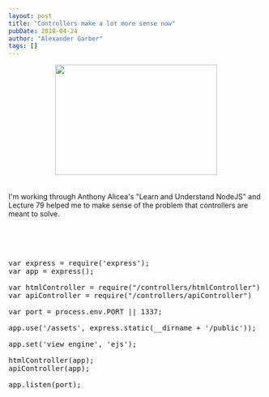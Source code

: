 ```yaml
---
layout: post
title: "Controllers make a lot more sense now"
pubDate: 2018-04-24
author: "Alexander Garber"
tags: []
---
```


<div dir="ltr" style="text-align: left;" trbidi="on">
          <div dir="ltr" style="text-align: left;" trbidi="on">
            <div class="separator" style="clear: both; text-align: center;"><a href="https://2.bp.blogspot.com/-q87LIW83PFM/Wt531gqxZGI/AAAAAAAAaCk/eQO3XJG2lnQJimo_91zBBxQNgWzuqCItACLcBGAs/s1600/Screenshot%2Bfrom%2B2018-04-24%2B10-18-09.png" imageanchor="1" style="margin-left: 1em; margin-right: 1em;"><img border="0" data-original-height="390" data-original-width="571" height="218" src="https://2.bp.blogspot.com/-q87LIW83PFM/Wt531gqxZGI/AAAAAAAAaCk/eQO3XJG2lnQJimo_91zBBxQNgWzuqCItACLcBGAs/s320/Screenshot%2Bfrom%2B2018-04-24%2B10-18-09.png" width="320"></a></div>
<br><br>I'm working through Anthony Alicea's "Learn and Understand NodeJS" and Lecture 79 helped me to make sense of the problem that controllers are meant to solve.<br><br><br><br>
            <div>
              <script src="https://gist.github.com/clockworkpc/ab3ae9e9d8ea3da3157edac1560fb0b5.js"></script><noscript>
                <pre><br>var express = require('express');<br>var app = express();<br><br>var htmlController = require("/controllers/htmlController")<br>var apiController = require("/controllers/apiController")<br><br>var port = process.env.PORT || 1337;<br><br>app.use('/assets', express.static(__dirname + '/public'));<br><br>app.set('view engine', 'ejs');<br><br>htmlController(app);<br>apiController(app);<br><br>app.listen(port);<br></pre>
</noscript>
            </div>
          </div>
        </div>
